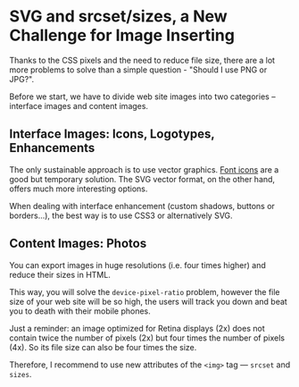 SVG and srcset/sizes, a New Challenge for Image Inserting
=========================================================

Thanks to the CSS pixels and the need to reduce file size, there are a lot more
problems to solve than a simple question - "Should I use PNG or JPG?".

Before we start, we have to divide web site images into two categories –
interface images and content images.

Interface Images: Icons, Logotypes, Enhancements
------------------------------------------------

The only sustainable approach is to use vector graphics. [Font
icons](<https://css-tricks.com/examples/IconFont/>) are a good but temporary
solution. The SVG vector format, on the other hand, offers much more interesting
options.

When dealing with interface enhancement (custom shadows, buttons or borders…),
the best way is to use CSS3 or alternatively SVG.

Content Images: Photos
----------------------

You can export images in huge resolutions (i.e. four times higher) and reduce
their sizes in HTML.

This way, you will solve the `device-pixel-ratio` problem, however the file size
of your web site will be so high, the users will track you down and beat you to
death with their mobile phones.

Just a reminder: an image optimized for Retina displays (2x) does not contain
twice the number of pixels (2x) but four times the number of pixels (4x). So its
file size can also be four times the size.

Therefore, I recommend to use new attributes of the `<img>` tag — `srcset` and
`sizes`.
